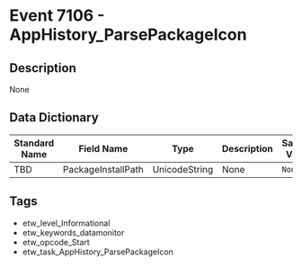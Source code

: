 # Event 7106 - AppHistory_ParsePackageIcon

## Description
None

## Data Dictionary
|Standard Name|Field Name|Type|Description|Sample Value|
|---|---|---|---|---|
|TBD|PackageInstallPath|UnicodeString|None|`None`|

## Tags
* etw_level_Informational
* etw_keywords_datamonitor
* etw_opcode_Start
* etw_task_AppHistory_ParsePackageIcon